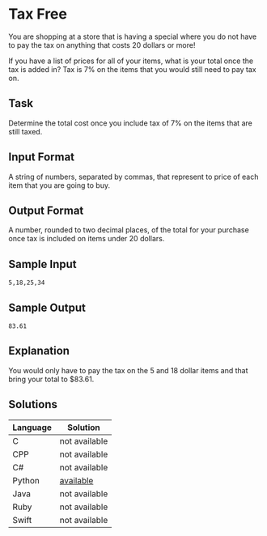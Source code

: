 # Tax Free
You are shopping at a store that is having a special where you do not have to pay the tax on anything that costs 20 dollars or more!

If you have a list of prices for all of your items, what is your total once the tax is added in? Tax is 7% on the items that you would still need to pay tax on.

## Task
Determine the total cost once you include tax of 7% on the items that are still taxed.

## Input Format
A string of numbers, separated by commas, that represent to price of each item that you are going to buy.

## Output Format
A number, rounded to two decimal places, of the total for your purchase once tax is included on items under 20 dollars.

## Sample Input
```
5,18,25,34
```

## Sample Output
```
83.61
```

## Explanation
You would only have to pay the tax on the 5 and 18 dollar items and that bring your total to $83.61.

## Solutions

Language | Solution
---------|---------
C | not available
CPP | not available
C# | not available
Python | [available](https://raw.githubusercontent.com/chankruze/challenges/master/sololearn/TaxFree/TaxFree.py)
Java | not available
Ruby | not available
Swift | not available
